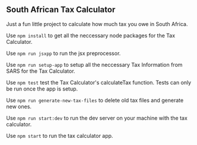 ## South African Tax Calculator 

Just a fun little project to calculate how much tax you owe in South Africa.

Use `npm install` to get all the neccessary node packages for the Tax Calculator.

Use `npm run jsxpp` to run the jsx preprocessor.

Use `npm run setup-app` to setup all the neccessary Tax Information from SARS for the Tax Calculator.

Use `npm test` test the Tax Calculator's calculateTax function. Tests can only be run once the app is setup.

Use `npm run generate-new-tax-files` to delete old tax files and generate new ones.

Use `npm run start:dev` to run the dev server on your machine with the tax calculator.

Use `npm start` to run the tax calculator app.

